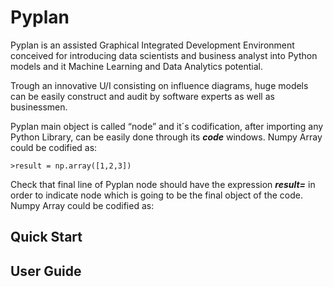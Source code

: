 # Pyplan
Pyplan is an assisted Graphical Integrated Development Environment conceived for introducing data scientists and business analyst into Python models and it Machine Learning and Data Analytics potential.

Trough an innovative U/I consisting on influence diagrams, huge models can be easily construct and audit by software experts as well as businessmen.

Pyplan main object is called “node” and it´s codification, after importing any Python Library, can be easily done through its **_code_** windows.
Numpy Array could be codified as:

    >result = np.array([1,2,3])

Check that final line of Pyplan node should have the expression **_result=_** in order to indicate node which is going to be the final object of the code.
Numpy Array could be codified as:

## Quick Start
## User Guide






<!--stackedit_data:
eyJoaXN0b3J5IjpbMTE3NzM3MDMwMCwxMDAyNzM1MjI1LC0xNj
QwMjI4NDA5LDEyNDEzMjE1OTAsMTUyMzY2NTU1MywyMDExNjY0
NDQxLDEwODUwNzI5OTksLTE2NjE2NzUyMDcsLTkyOTQ2NDQwOC
w0ODk5MjgxNjksLTc3NTg4NDM2Ml19
-->